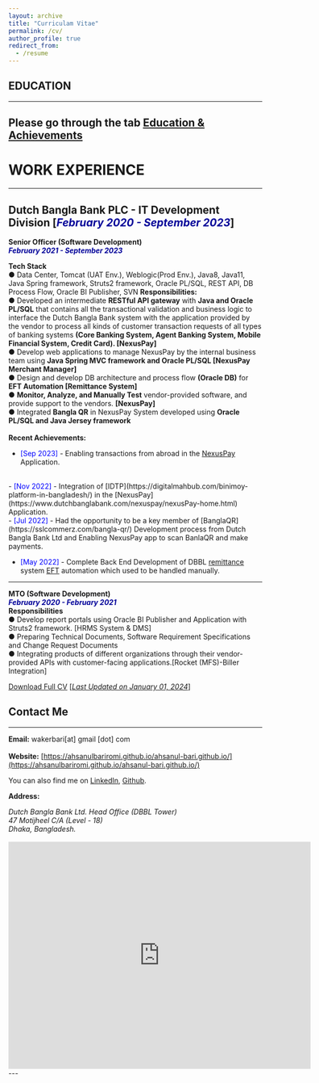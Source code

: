 ```yaml
---
layout: archive
title: "Curriculam Vitae"
permalink: /cv/
author_profile: true
redirect_from:
  - /resume
---
```


## EDUCATION 
-------------
Please go through the tab [Education & Achievements](https://ahsanulbariromi.github.io/ahsanul-bari.github.io/education-achievements/)
<br/>
-------------

# WORK EXPERIENCE<br/>
-------------

## Dutch Bangla Bank PLC - IT Development Division [<i style='color:#000099;'>**February 2020 - September 2023**</i>]<br/>

<b>Senior Officer (Software Development)</b><br />
<i style='color:#000099;'>**February 2021 - September 2023**</i><br/>

<b>Tech Stack</b> <br/>
● Data Center, Tomcat (UAT Env.), Weblogic(Prod Env.), Java8, Java11, Java Spring framework, Struts2 framework, Oracle PL/SQL, REST API, DB Process Flow, Oracle BI Publisher, SVN 
<b>Responsibilities:</b> <br/>
● Developed an intermediate <b>RESTful API gateway</b> with <b>Java and Oracle PL/SQL</b> that contains all the transactional validation and business logic to interface the Dutch Bangla Bank system with the application provided by the vendor to process all kinds of customer transaction requests of all types of banking systems <b>(Core Banking System, Agent Banking System, Mobile Financial System, Credit Card). [NexusPay] </b><br/>
● Develop web applications to manage NexusPay by the internal business team using <b>Java Spring MVC framework and Oracle PL/SQL [NexusPay Merchant Manager] </b> <br/>
● Design and develop DB architecture and process flow <b>(Oracle DB)</b> for <b>EFT Automation [Remittance System]</b><br/>
● <b>Monitor, Analyze, and Manually Test</b> vendor-provided software, and provide support to the vendors. <b>[NexusPay]</b><br/>
● Integrated <b>Bangla QR</b> in NexusPay System developed using <b>Oracle PL/SQL and Java Jersey framework</b><br/>
<br/>
<b>Recent Achievements:</b> <br/>
- <span style="color:Blue"> [Sep 2023] </span> - Enabling transactions from abroad in the [NexusPay](https://www.dutchbanglabank.com/nexuspay/nexusPay-home.html) Application. 
<br/>
- <span style="color:Blue"> [Nov 2022] </span> - Integration of [IDTP](https://digitalmahbub.com/binimoy-platform-in-bangladesh/) in the [NexusPay](https://www.dutchbanglabank.com/nexuspay/nexusPay-home.html) Application. 
<br/>
- <span style="color:Blue"> [Jul 2022] </span> - Had the opportunity to be a key member of [BanglaQR](https://sslcommerz.com/bangla-qr/) Development process from Dutch Bangla Bank Ltd and Enabling NexusPay app to scan BanlaQR and make payments.

- <span style="color:Blue"> [May 2022] </span> - Complete Back End Development of DBBL [remittance](https://en.wikipedia.org/wiki/Remittances_to_Bangladesh) system [EFT](https://en.wikipedia.org/wiki/Electronic_funds_transfer) automation which used to be handled manually.

-------------
<b>MTO (Software Development)</b><br />
<i style='color:#000099;'>**February 2020 - February 2021**</i><br />
<b>Responsibilities</b><br />
● Develop report portals using Oracle BI Publisher and Application with Struts2 framework. [HRMS System & DMS]<br />
● Preparing Technical Documents, Software Requirement Specifications and Change Request Documents<br />
● Integrating products of different organizations through their vendor-provided APIs with customer-facing applications.[Rocket (MFS)-Biller Integration]<br />

[Download Full CV](https://drive.google.com/file/d/1FW-UW3pWrGoyUlv_RNm9Vx_Dg-l12yqk/view?usp=sharinghttps://drive.google.com/file/d/1bv9SSRFBx7LpyPiuerMqCqYZEsAc30uY/view?usp=share_link) [<ins>*Last Updated on January 01, 2024*</ins>]

## Contact Me
-------------

**Email:** wakerbari[at] gmail [dot] com <br /> 
 <br /> 
**Website:** [https://ahsanulbariromi.github.io/ahsanul-bari.github.io/](https://ahsanulbariromi.github.io/ahsanul-bari.github.io/) <br />

You can also find me on [LinkedIn](https://www.linkedin.com/in/ahsanulbariromi/), [Github](https://github.com/AhsanulBariRomi).



**Address:**
<address>
Dutch Bangla Bank Ltd. Head Office (DBBL Tower) <br /> 
47 Motijheel C/A (Level - 18)<br /> 
Dhaka, Bangladesh. <br /> 
</address> 
<br /> 
<iframe src="https://www.google.com/maps/embed?pb=!1m18!1m12!1m3!1d3652.5756168915177!2d90.41956691470227!3d23.726844484601003!2m3!1f0!2f0!3f0!3m2!1i1024!2i768!4f13.1!3m3!1m2!1s0x3755b93913e0feb3%3A0xf4bad7905ec43d27!2sDBBL%20TOWER!5e0!3m2!1sen!2sbd!4v1637093754187!5m2!1sen!2sbd" width="600" height="450" style="border:0;" allowfullscreen="" loading="lazy"></iframe>
---
